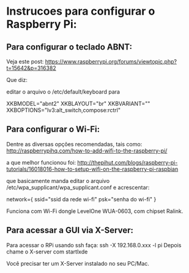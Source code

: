 Instrucoes para configurar o Raspberry Pi:
==========================================

Para configurar o teclado ABNT:
------------------------------

Veja este post: https://www.raspberrypi.org/forums/viewtopic.php?t=15642&p=316382

Que diz:

editar o arquivo o /etc/default/keyboard para

XKBMODEL="abnt2" 
XKBLAYOUT="br"
XKBVARIANT=""
XKBOPTIONS="lv3:alt_switch,compose:rctrl"


Para configurar o Wi-Fi:
------------------------

Dentre as diversas opções recomendadas, tais como:
http://raspberrypihq.com/how-to-add-wifi-to-the-raspberry-pi/

a que melhor funcionou foi:
http://thepihut.com/blogs/raspberry-pi-tutorials/16018016-how-to-setup-wifi-on-the-raspberry-pi-raspbian

que basicamente manda editar o arquivo /etc/wpa_supplicant/wpa_supplicant.conf
e acrescentar:

network={
    ssid="ssid da rede wi-fi"
    psk="senha do wi-fi"
}

Funciona com Wi-Fi dongle LevelOne WUA-0603, com chipset Ralink.

Para acessar a GUI via X-Server:
--------------------------------

Para acessar o RPi usando ssh faça: ssh -X 192.168.0.xxx -l pi
Depois chame o X-server com startlxde

Você precisar ter um X-Server instalado no seu PC/Mac.

